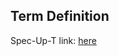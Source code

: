 ## Term Definition

Spec-Up-T link: <a href='https://weboftrust.github.io/WOT-terms/docs/glossary/UI'>here</a>
